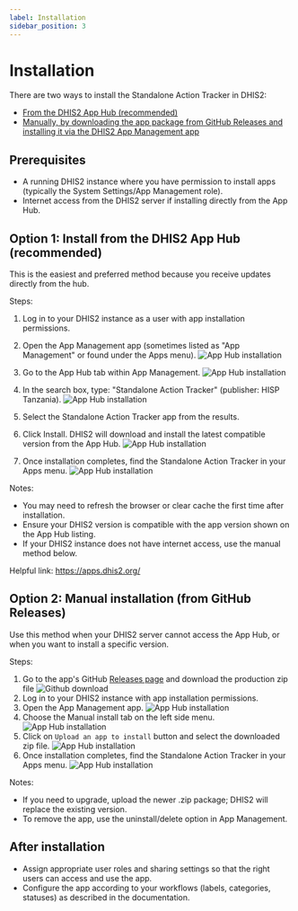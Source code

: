 ```yaml
---
label: Installation
sidebar_position: 3
---
```


# Installation

There are two ways to install the Standalone Action Tracker in DHIS2:

- [From the DHIS2 App Hub (recommended)](#option-1-install-from-the-dhis2-app-hub-recommended)
- [Manually, by downloading the app package from GitHub Releases and installing it via the DHIS2 App Management app](#option-2-manual-installation-from-github-releases)

## Prerequisites

- A running DHIS2 instance where you have permission to install apps (typically the System Settings/App Management
  role).
- Internet access from the DHIS2 server if installing directly from the App Hub.

## Option 1: Install from the DHIS2 App Hub (recommended)

This is the easiest and preferred method because you receive updates directly from the hub.

Steps:

1. Log in to your DHIS2 instance as a user with app installation permissions.

2. Open the App Management app (sometimes listed as "App Management" or found under the Apps menu).
   ![App Hub installation](/img/standalone-action-tracker/app-management-open.png)
3. Go to the App Hub tab within App Management.
   ![App Hub installation](/img/standalone-action-tracker/app-hub-tab.png)
4. In the search box, type: "Standalone Action Tracker" (publisher: HISP Tanzania).
   ![App Hub installation](/img/standalone-action-tracker/app-hub-search.png)
5. Select the Standalone Action Tracker app from the results.
6. Click Install. DHIS2 will download and install the latest compatible version from the App Hub.
   ![App Hub installation](/img/standalone-action-tracker/app-hub-page.png)
7. Once installation completes, find the Standalone Action Tracker in your Apps menu.
   ![App Hub installation](/img/standalone-action-tracker/app-menu.png)

Notes:

- You may need to refresh the browser or clear cache the first time after installation.
- Ensure your DHIS2 version is compatible with the app version shown on the App Hub listing.
- If your DHIS2 instance does not have internet access, use the manual method below.

Helpful link: https://apps.dhis2.org/

## Option 2: Manual installation (from GitHub Releases)

Use this method when your DHIS2 server cannot access the App Hub, or when you want to install a specific version.

Steps:

1. Go to the app's GitHub [Releases page](https://github.com/hisptz/action-tracker-standalone/latest) and download the
   production zip file
   ![Github download](/img/standalone-action-tracker/github-download.png)
2. Log in to your DHIS2 instance with app installation permissions.
3. Open the App Management app.
   ![App Hub installation](/img/standalone-action-tracker/app-management-open.png)
4. Choose the Manual install tab on the left side menu.
   ![App Hub installation](/img/standalone-action-tracker/manual-install-tab-select.png)
5. Click on `Upload an app to install` button and select the downloaded zip file.
   ![App Hub installation](/img/standalone-action-tracker/manual-install-tab.png)
6. Once installation completes, find the Standalone Action Tracker in your Apps menu.
   ![App Hub installation](/img/standalone-action-tracker/app-menu.png)

Notes:

- If you need to upgrade, upload the newer .zip package; DHIS2 will replace the existing version.
- To remove the app, use the uninstall/delete option in App Management.

## After installation

- Assign appropriate user roles and sharing settings so that the right users can access and use the app.
- Configure the app according to your workflows (labels, categories, statuses) as described in the documentation.
